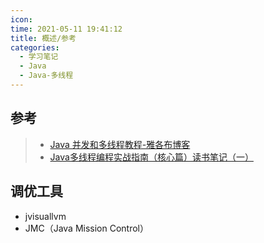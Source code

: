 ```yaml
---
icon: 
time: 2021-05-11 19:41:12
title: 概述/参考
categories: 
  - 学习笔记
  - Java
  - Java-多线程
---
```




## 参考

> - [Java 并发和多线程教程-雅各布博客](http://tutorials.jenkov.com/java-concurrency/index.html)
> - [Java多线程编程实战指南（核心篇）读书笔记（一）](https://blog.csdn.net/qq_25827845/article/details/76422930)



## 调优工具

- jvisuallvm
- JMC（Java Mission Control）

